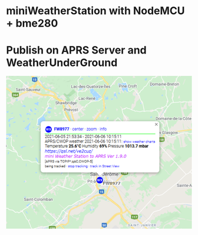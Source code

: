 # miniWeatherStation with NodeMCU + bme280

# Publish on APRS Server and WeatherUnderGround

![](Images/APRS.png)

